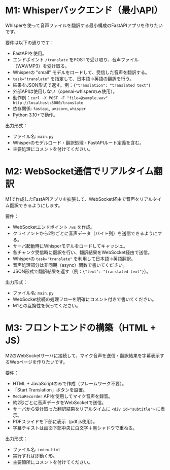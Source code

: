 # M1: Whisperバックエンド（最小API）

Whisperを使って音声ファイルを翻訳する最小構成のFastAPIアプリを作りたいです。

要件は以下の通りです：
- FastAPIを使用。
- エンドポイント `/translate` をPOSTで受け取り、音声ファイル（WAV/MP3）を受け取る。
- Whisperの "small" モデルをロードして、受信した音声を翻訳する。
- `task="translate"` を指定して、日本語→英語の翻訳を行う。
- 結果をJSON形式で返す。例：`{"translation": "translated text"}`
- 外部APIは使用しない（openai-whisperのみ使用）。
- 動作例：`curl -X POST -F "file=@sample.wav" http://localhost:8000/translate`
- 依存関係: `fastapi`, `uvicorn`, `whisper`
- Python 3.10+で動作。

出力形式：
- ファイル名: `main.py`
- Whisperのモデルロード・翻訳処理・FastAPIルート定義を含む。
- 主要処理にコメントを付けてください。

# M2: WebSocket通信でリアルタイム翻訳

M1で作成したFastAPIアプリを拡張して、WebSocket経由で音声をリアルタイム翻訳できるようにします。

要件：
- WebSocketエンドポイント `/ws` を作成。
- クライアントから2秒ごとに音声データ（バイト列）を送信できるようにする。
- サーバ起動時にWhisperモデルをロードしてキャッシュ。
- 各チャンク受信時に翻訳を行い、翻訳結果をWebSocket経由で送信。
- Whisperの `task="translate"` を利用して日本語→英語翻訳。
- 音声処理部分は非同期（async）関数で書いてください。
- JSON形式で翻訳結果を返す（例：`{"text": "translated text"}`）。

出力形式：
- ファイル名: `main.py`
- WebSocket接続の処理フローを明確にコメント付きで書いてください。
- M1との互換性を保ってください。

# M3: フロントエンドの構築（HTML + JS）

M2のWebSocketサーバに接続して、マイク音声を送信・翻訳結果を字幕表示するWebページを作りたいです。

要件：
- HTML + JavaScriptのみで作成（フレームワーク不要）。
- 「Start Translation」ボタンを設置。
- `MediaRecorder` APIを使用してマイク音声を録音。
- 約2秒ごとに音声データをWebSocketで送信。
- サーバから受け取った翻訳結果をリアルタイムに `<div id="subtitle">` に表示。
- PDFスライドを下部に表示（pdf.js使用）。
- 字幕テキストは画面下部中央に白文字＋黒シャドウで重ねる。

出力形式：
- ファイル名: `index.html`
- 実行すれば即動く形。
- 主要箇所にコメントを付けてください。
